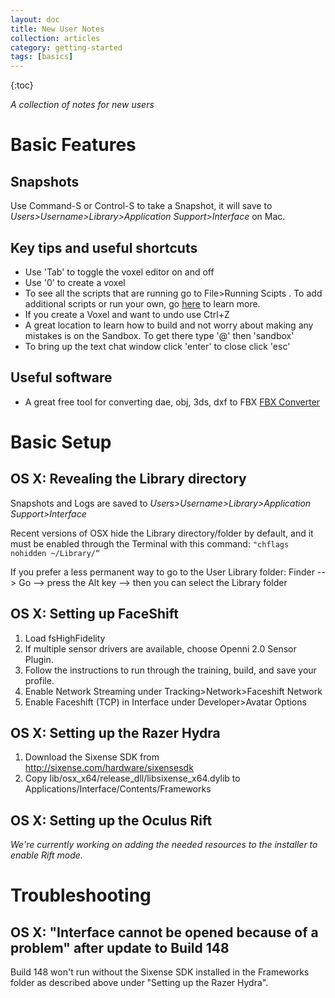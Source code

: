 ```yaml
---
layout: doc
title: New User Notes
collection: articles
category: getting-started
tags: [basics]
---
```


{:toc}

_A collection of notes for new users_

# Basic Features

## Snapshots

Use Command-S or Control-S to take a Snapshot, it will save to _Users>Username>Library>Application Support>Interface_ on Mac.


## Key tips and useful shortcuts

* Use 'Tab' to toggle the voxel editor on and off
* Use '0' to create a voxel
* To see all the scripts that are running go to File>Running Scipts . To add additional scripts or run your own, go [here](https://alphas.highfidelity.io/t/fun-and-useful-js-scripts/154) to learn more. 
* If you create a Voxel and want to undo use Ctrl+Z
* A great location to learn how to build and not worry about making any mistakes is on the Sandbox. To get there type '@' then 'sandbox'
* To bring up the text chat window click 'enter' to close click 'esc'


## Useful software

* A great free tool for converting dae, obj, 3ds, dxf to FBX [FBX Converter](http://usa.autodesk.com/adsk/servlet/pc/item?siteID=123112&id=20481519)

# Basic Setup

## OS X: Revealing the Library directory

Snapshots and Logs are saved to _Users>Username>Library>Application Support>Interface_

Recent versions of OSX hide the Library directory/folder by default, and it must be enabled through the Terminal with this command: `"chflags nohidden ~/Library/“`

If you prefer a less permanent way to go to the User Library folder:
Finder --> Go --> press the Alt key --> then you can select the Library folder


## OS X: Setting up FaceShift

1. Load fsHighFidelity
2. If multiple sensor drivers are available, choose Openni 2.0 Sensor Plugin. 
3. Follow the instructions to run through the training, build, and save your profile.
4. Enable Network Streaming under Tracking>Network>Faceshift Network
5. Enable Faceshift (TCP) in Interface under Developer>Avatar Options


## OS X: Setting up the Razer Hydra

1. Download the Sixense SDK from http://sixense.com/hardware/sixensesdk
2. Copy lib/osx_x64/release_dll/libsixense_x64.dylib to Applications/Interface/Contents/Frameworks 


## OS X: Setting up the Oculus Rift

_We're currently working on adding the needed resources to the installer to enable Rift mode._


# Troubleshooting

## OS X: "Interface cannot be opened because of a problem" after update to Build 148

Build 148 won't run without the Sixense SDK installed in the Frameworks folder as described above under "Setting up the Razer Hydra".

